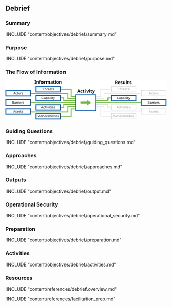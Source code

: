 ## Debrief


### Summary
!INCLUDE "content/objectives/debrief/summary.md"

### Purpose
!INCLUDE "content/objectives/debrief/purpose.md"

### The Flow of Information
![Debrief Information Flow](content/images/info_flows/debrief.svg)

### Guiding Questions
!INCLUDE "content/objectives/debrief/guiding_questions.md"

### Approaches
!INCLUDE "content/objectives/debrief/approaches.md"

### Outputs
!INCLUDE "content/objectives/debrief/output.md"

### Operational Security
!INCLUDE "content/objectives/debrief/operational_security.md"

### Preparation
!INCLUDE "content/objectives/debrief/preparation.md"

### Activities
!INCLUDE "content/objectives/debrief/activities.md"

### Resources
<div class="greybox">
!INCLUDE "content/references/debrief.overview.md"

!INCLUDE "content/references/facilitation_prep.md"

</div>